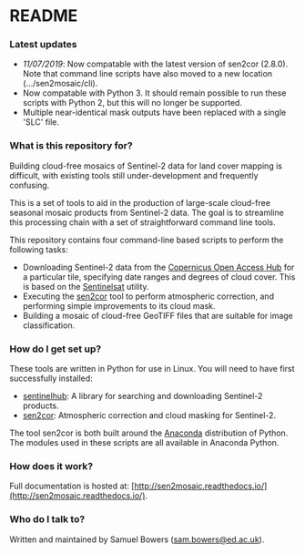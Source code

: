 # README #

### Latest updates ###

* _11/07/2019_: Now compatable with the latest version of sen2cor (2.8.0). Note that command line scripts have also moved to a new location (.../sen2mosaic/cli).
* Now compatable with Python 3. It should remain possible to run these scripts with Python 2, but this will no longer be supported.
* Multiple near-identical mask outputs have been replaced with a single 'SLC' file.

### What is this repository for? ###

Building cloud-free mosaics of Sentinel-2 data for land cover mapping is difficult, with existing tools still under-development and frequently confusing.

This is a set of tools to aid in the production of large-scale cloud-free seasonal mosaic products from Sentinel-2 data. The goal is to streamline this processing chain with a set of straightforward command line tools.

This repository contains four command-line based scripts to perform the following tasks:

* Downloading Sentinel-2 data from the [Copernicus Open Access Hub](https://scihub.copernicus.eu/) for a particular tile, specifying date ranges and degrees of cloud cover. This is based on the [Sentinelsat](https://github.com/sentinelsat/sentinelsat) utility.
* Executing the [sen2cor](http://step.esa.int/main/third-party-plugins-2/sen2cor/) tool to perform atmospheric correction, and performing simple improvements to its cloud mask.
* Building a mosaic of cloud-free GeoTIFF files that are suitable for image classification.


### How do I get set up? ###

These tools are written in Python for use in Linux. You will need to have first successfully installed:

* [sentinelhub](https://github.com/sinergise/sentinelhub): A library for searching and downloading Sentinel-2 products.
* [sen2cor](http://step.esa.int/main/third-party-plugins-2/sen2cor/): Atmospheric correction and cloud masking for Sentinel-2.

The tool sen2cor is both built around the [Anaconda](https://www.anaconda.com/download/) distribution of Python. The modules used in these scripts are all available in Anaconda Python.

### How does it work? ###

Full documentation is hosted at: [http://sen2mosaic.readthedocs.io/](http://sen2mosaic.readthedocs.io/).

### Who do I talk to? ###

Written and maintained by Samuel Bowers ([sam.bowers@ed.ac.uk](mailto:sam.bowers@ed.ac.uk)).
